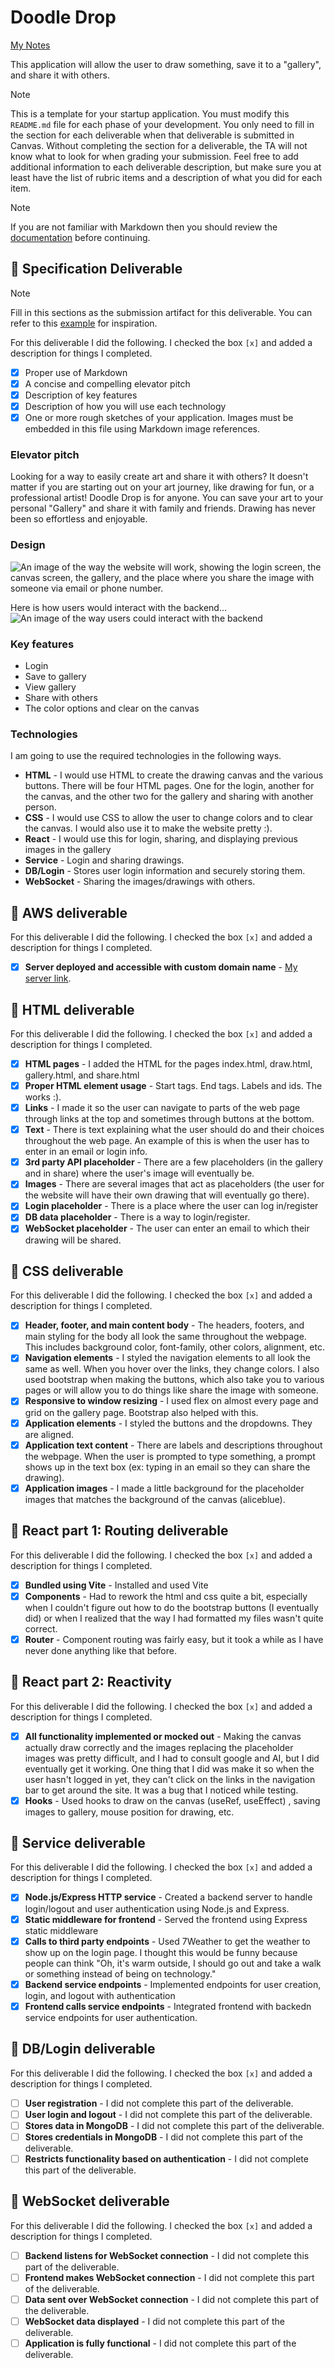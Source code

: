 # Doodle Drop

[My Notes](notes.md)

This application will allow the user to draw something, save it to a "gallery", and share it with others.


> [!NOTE]
>  This is a template for your startup application. You must modify this `README.md` file for each phase of your development. You only need to fill in the section for each deliverable when that deliverable is submitted in Canvas. Without completing the section for a deliverable, the TA will not know what to look for when grading your submission. Feel free to add additional information to each deliverable description, but make sure you at least have the list of rubric items and a description of what you did for each item.

> [!NOTE]
>  If you are not familiar with Markdown then you should review the [documentation](https://docs.github.com/en/get-started/writing-on-github/getting-started-with-writing-and-formatting-on-github/basic-writing-and-formatting-syntax) before continuing.

## 🚀 Specification Deliverable

> [!NOTE]
>  Fill in this sections as the submission artifact for this deliverable. You can refer to this [example](https://github.com/webprogramming260/startup-example/blob/main/README.md) for inspiration.

For this deliverable I did the following. I checked the box `[x]` and added a description for things I completed.

- [x] Proper use of Markdown
- [x] A concise and compelling elevator pitch
- [x] Description of key features
- [x] Description of how you will use each technology
- [x] One or more rough sketches of your application. Images must be embedded in this file using Markdown image references.

### Elevator pitch

Looking for a way to easily create art and share it with others? It doesn't matter if you are starting out on your art journey, like drawing for fun, or a professional artist! Doodle Drop is for anyone. You can save your art to your personal "Gallery" and share it with family and friends. Drawing has never been so effortless and enjoyable.

### Design

![An image of the way the website will work, showing the login screen, the canvas screen, the gallery, and the place where you share the image with someone via email or phone number.](https://github.com/user-attachments/assets/f0aec749-36d0-49b4-a002-40c0df8bbdd1)


Here is how users would interact with the backend...
![An image of the way users could interact with the backend](https://github.com/user-attachments/assets/855ca8b4-a208-4d22-ab49-1e8042c9f6d2)


### Key features

- Login
- Save to gallery
- View gallery
- Share with others
- The color options and clear on the canvas

### Technologies

I am going to use the required technologies in the following ways.

- **HTML** - I would use HTML to create the drawing canvas and the various buttons. There will be four HTML pages. One for the login, another for the canvas, and the other two for the gallery and sharing with another person.
- **CSS** - I would use CSS to allow the user to change colors and to clear the canvas. I would also use it to make the website pretty :). 
- **React** - I would use this for login, sharing, and displaying previous images in the gallery
- **Service** - Login and sharing drawings.
- **DB/Login** - Stores user login information and securely storing them.
- **WebSocket** - Sharing the images/drawings with others.

## 🚀 AWS deliverable

For this deliverable I did the following. I checked the box `[x]` and added a description for things I completed.

- [x] **Server deployed and accessible with custom domain name** - [My server link](https://260project.click/).

## 🚀 HTML deliverable

For this deliverable I did the following. I checked the box `[x]` and added a description for things I completed.

- [x] **HTML pages** - I added the HTML for the pages index.html, draw.html, gallery.html, and share.html
- [x] **Proper HTML element usage** - Start tags. End tags. Labels and ids. The works :). 
- [x] **Links** - I made it so the user can navigate to parts of the web page through links at the top and sometimes through buttons at the bottom.
- [x] **Text** - There is text explaining what the user should do and their choices throughout the web page. An example of this is when the user has to enter in an email or login info.
- [x] **3rd party API placeholder** - There are a few placeholders (in the gallery and in share) where the user's image will eventually be.
- [x] **Images** - There are several images that act as placeholders (the user for the website will have their own drawing that will eventually go there).
- [x] **Login placeholder** - There is a place where the user can log in/register
- [x] **DB data placeholder** - There is a way to login/register.
- [x] **WebSocket placeholder** - The user can enter an email to which their drawing will be shared.

## 🚀 CSS deliverable

For this deliverable I did the following. I checked the box `[x]` and added a description for things I completed.

- [x] **Header, footer, and main content body** - The headers, footers, and main styling for the body all look the same throughout the webpage. This includes background color, font-family, other colors, alignment, etc.
- [x] **Navigation elements** - I styled the navigation elements to all look the same as well. When you hover over the links, they change colors. I also used bootstrap when making the buttons, which also take you to various pages or will allow you to do things like share the image with someone.
- [x] **Responsive to window resizing** - I used flex on almost every page and grid on the gallery page. Bootstrap also helped with this.
- [x] **Application elements** - I styled the buttons and the dropdowns. They are aligned.
- [x] **Application text content** - There are labels and descriptions throughout the webpage. When the user is prompted to type something, a prompt shows up in the text box (ex: typing in an email so they can share the drawing).
- [x] **Application images** - I made a little background for the placeholder images that matches the background of the canvas (aliceblue).

## 🚀 React part 1: Routing deliverable

For this deliverable I did the following. I checked the box `[x]` and added a description for things I completed.

- [x] **Bundled using Vite** - Installed and used Vite
- [x] **Components** - Had to rework the html and css quite a bit, especially when I couldn't figure out how to do the bootstrap buttons (I eventually did) or when I realized that the way I had formatted my files wasn't quite correct.
- [x] **Router** - Component routing was fairly easy, but it took a while as I have never done anything like that before.

## 🚀 React part 2: Reactivity

For this deliverable I did the following. I checked the box `[x]` and added a description for things I completed.

- [x] **All functionality implemented or mocked out** - Making the canvas actually draw correctly and the images replacing the placeholder images was pretty difficult, and I had to consult google and AI, but I did eventually get it working. One thing that I did was make it so when the user hasn't logged in yet, they can't click on the links in the navigation bar to get around the site. It was a bug that I noticed while testing.
- [x] **Hooks** - Used hooks to draw on the canvas (useRef, useEffect) , saving images to gallery, mouse position for drawing, etc. 

## 🚀 Service deliverable

For this deliverable I did the following. I checked the box `[x]` and added a description for things I completed.

- [x] **Node.js/Express HTTP service** - Created a backend server to handle login/logout and user authentication using Node.js and Express.
- [x] **Static middleware for frontend** - Served the frontend using Express static middleware
- [x] **Calls to third party endpoints** - Used 7Weather to get the weather to show up on the login page. I thought this would be funny because people can think "Oh, it's warm outside, I should go out and take a walk or something instead of being on technology."
- [x] **Backend service endpoints** - Implemented endpoints for user creation, login, and logout with authentication
- [x] **Frontend calls service endpoints** - Integrated frontend with backedn service endpoints for user authentication.

## 🚀 DB/Login deliverable

For this deliverable I did the following. I checked the box `[x]` and added a description for things I completed.

- [ ] **User registration** - I did not complete this part of the deliverable.
- [ ] **User login and logout** - I did not complete this part of the deliverable.
- [ ] **Stores data in MongoDB** - I did not complete this part of the deliverable.
- [ ] **Stores credentials in MongoDB** - I did not complete this part of the deliverable.
- [ ] **Restricts functionality based on authentication** - I did not complete this part of the deliverable.

## 🚀 WebSocket deliverable

For this deliverable I did the following. I checked the box `[x]` and added a description for things I completed.

- [ ] **Backend listens for WebSocket connection** - I did not complete this part of the deliverable.
- [ ] **Frontend makes WebSocket connection** - I did not complete this part of the deliverable.
- [ ] **Data sent over WebSocket connection** - I did not complete this part of the deliverable.
- [ ] **WebSocket data displayed** - I did not complete this part of the deliverable.
- [ ] **Application is fully functional** - I did not complete this part of the deliverable.
